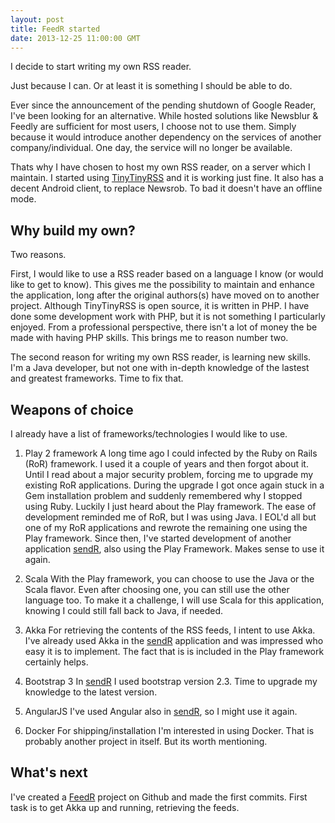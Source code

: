 ```yaml
---
layout: post
title: FeedR started
date: 2013-12-25 11:00:00 GMT
---
```

I decide to start writing my own RSS reader. 

Just because I can. 
Or at least it is something I should be able to do.

Ever since the announcement of the pending shutdown of Google Reader, I've been looking for an alternative. While hosted solutions like Newsblur & Feedly are sufficient for most users, I choose not to use them. Simply because it would introduce another dependency on the services of another company/individual. One day, the service will no longer be available.

Thats why I have chosen to host my own RSS reader, on a server which I maintain. I started using [TinyTinyRSS](http://tt-rss.org/redmine/projects/tt-rss) and it is working just fine. It also has a decent Android client, to replace Newsrob. To bad it doesn't have an offline mode.


Why build my own?
-------------
Two reasons.

First, I would like to use a RSS reader based on a language I know (or would like to get to know). This gives me the possibility to maintain and enhance the application, long after the original authors(s) have moved on to another project. Although TinyTinyRSS is open source, it is written in PHP. I have done some development work with PHP, but it is not something I particularly enjoyed. From a professional perspective, there isn't a lot of money the be made with having PHP skills.
This brings me to reason number two.

The second reason for writing my own RSS reader, is learning new skills. I'm a Java developer, but not one with in-depth knowledge of the lastest and greatest frameworks. Time to fix that.

Weapons of choice
-------------
I already have a list of frameworks/technologies I would like to use. 

1. Play 2 framework
  A long time ago I could infected by the Ruby on Rails (RoR) framework. I used it a couple of years and then forgot about it. Until I read about a major security problem, forcing me to upgrade my existing RoR applications. During the upgrade I got once again stuck in a Gem installation problem and suddenly remembered why I stopped using Ruby. Luckily I just heard about the Play framework. The ease of development reminded me of RoR, but I was using Java. I EOL'd all but one of my RoR applications and rewrote the remaining one using the Play framework. Since then, I've started development of another application [sendR](https://github.com/plamola/sendR), also using the Play Framework. Makes sense to use it again.

2. Scala
  With the Play framework, you can choose to use the Java or the Scala flavor. Even after choosing one, you can still use the other language too. To make it a challenge, I will use Scala for this application, knowing I could still fall back to Java, if needed.
  
3. Akka 
For retrieving the contents of the RSS feeds, I intent to use Akka. I've already used Akka in the [sendR](https://github.com/plamola/sendR) application and was impressed who easy it is to implement. The fact that is is included in the Play framework certainly helps.

4. Bootstrap 3
  In [sendR](https://github.com/plamola/sendR) I used bootstrap version 2.3. Time to upgrade my knowledge to the latest version.
  
5. AngularJS
  I've used Angular also in [sendR](https://github.com/plamola/sendR), so I might use it again.

6. Docker
	For shipping/installation I'm interested in using Docker. That is probably another project in itself. But its worth mentioning.

What's next
--------
I've created a [FeedR](https://github.com/plamola/FeedR) project on Github and made the first commits. First task is to get Akka up and running, retrieving the feeds.
